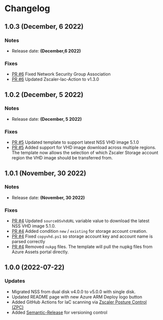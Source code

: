 # Changelog

## 1.0.3 (December, 6 2022)

### Notes

- Release date: **(December,6 2022)**

### Fixes

- [PR #6](https://github.com/zscaler/nss-azure-deploy/pull/6) Fixed Network Security Group Association
- [PR #6](https://github.com/zscaler/nss-azure-deploy/pull/6) Updated Zscaler-Iac-Action to v1.3.0

## 1.0.2 (December, 5 2022)

### Notes

- Release date: **(December, 5 2022)**

### Fixes

- [PR #5](https://github.com/zscaler/nss-azure-deploy/pull/5) Updated template to support latest NSS VHD image 5.1.0
- [PR #5](https://github.com/zscaler/nss-azure-deploy/pull/5) Added support for VHD image download across multiple regions. The template now allows the selection of which Zscaler Storage account region the VHD image should be transferred from.

## 1.0.1 (November, 30 2022)

### Notes

- Release date: **(November, 30 2022)**

### Fixes

- [PR #4](https://github.com/zscaler/nss-azure-deploy/pull/4) Updated ``sourceOSvhdURL`` variable value to download the latest NSS VHD image 5.1.0.
- [PR #4](https://github.com/zscaler/nss-azure-deploy/pull/4) Added condition ``new`` / ``existing`` for storage account creation.
- [PR #4](https://github.com/zscaler/nss-azure-deploy/pull/4) Fixed ``copyvhd.ps1`` so storage account key and account name is parsed correctly
- [PR #4](https://github.com/zscaler/nss-azure-deploy/pull/4) Removed ``nukpg`` files. The template will pull the nupkg files from Azure Assets portal directly.

## 1.0.0 (2022-07-22)

### Updates

* Migrated NSS from dual disk v4.0.0 to v5.0.0 with single disk.
* Updated README page with new Azure ARM Deploy logo button
* Added GitHub Actions for IaC scanning via [Zscaler Posture Control (ZPC)](https://www.zscaler.com/products/posture-control)
* Added [Semantic-Release](https://semantic-release.gitbook.io/semantic-release/) for versioning control
